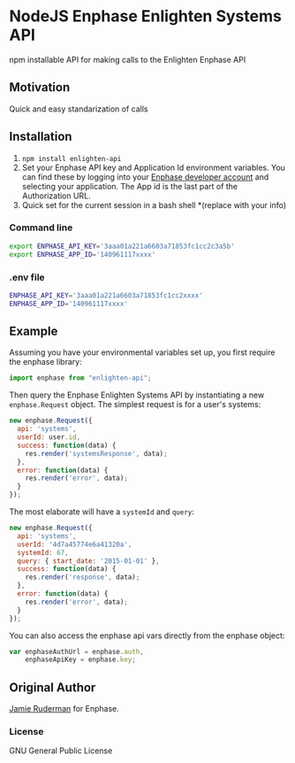 # NodeJS Enphase Enlighten Systems API

npm installable API for making calls to the Enlighten Enphase API

## Motivation

Quick and easy standarization of calls

## Installation

1. `npm install enlighten-api`
1. Set your Enphase API key and Application Id environment variables. You can find these by logging into your [Enphase developer account](https://developer.enphase.com/admin/applications) and selecting your application. The App id is the last part of the Authorization URL.
1. Quick set for the current session in a bash shell *(replace with your info)

### Command line

```bash
export ENPHASE_API_KEY='3aaa01a221a6603a71853fc1cc2c3a5b'
export ENPHASE_APP_ID='140961117xxxx'
```

### .env file

```bash
ENPHASE_API_KEY='3aaa01a221a6603a71853fc1cc2xxxx'
ENPHASE_APP_ID='140961117xxxx'
```

## Example

Assuming you have your environmental variables set up, you first require the enphase library:

```javascript
import enphase from "enlighten-api";
```

Then query the Enphase Enlighten Systems API by instantiating a new `enphase.Request` object.
The simplest request is for a user's systems:

```javascript
new enphase.Request({
  api: 'systems',
  userId: user.id,
  success: function(data) {
    res.render('systemsResponse', data);
  },
  error: function(data) {
    res.render('error', data);
  }
});
```

The most elaborate will have a `systemId` and `query`:

```javascript
new enphase.Request({
  api: 'systems',
  userId: '4d7a45774e6a41320a',
  systemId: 67,
  query: { start_date: '2015-01-01' },
  success: function(data) {
    res.render('response', data);
  },
  error: function(data) {
    res.render('error', data);
  }
});
```

You can also access the enphase api vars directly from the enphase object:

```javascript
var enphaseAuthUrl = enphase.auth,
    enphaseApiKey = enphase.key;
```

## Original Author

[Jamie Ruderman](http://github.com/JamieRuderman) for Enphase.

### License

GNU General Public License
